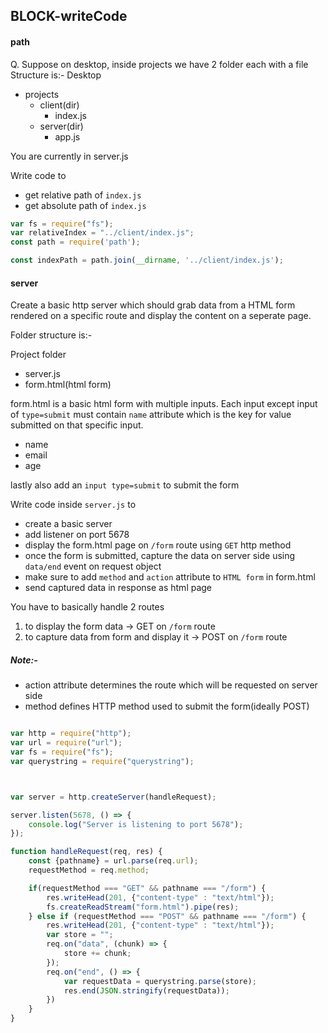 ## BLOCK-writeCode

#### path
Q. Suppose on desktop, inside projects we have 2 folder each with a file
Structure is:-
Desktop
  - projects
    - client(dir)
      - index.js
    - server(dir)
      - app.js

You are currently in server.js

Write code to
  - get relative path of `index.js` 
  - get absolute path of `index.js`

```js
var fs = require("fs");
var relativeIndex = "../client/index.js";
const path = require('path');

const indexPath = path.join(__dirname, '../client/index.js');
```

#### server
Create a basic http server which should grab data from a HTML form rendered on a specific route and display the content on a seperate page.

Folder structure is:-

Project folder
  - server.js
  - form.html(html form)

form.html is a basic html form with multiple inputs. Each input except input of `type=submit` must contain `name` attribute which is the key for value submitted on that specific input.
- name
- email
- age

lastly also add an `input type=submit` to submit the form

Write code inside `server.js` to
- create a basic server
- add listener on port 5678
- display the form.html page on `/form` route using `GET` http method
- once the form is submitted, capture the data on server side using `data/end` event on request object
- make sure to add `method` and `action` attribute to `HTML form` in form.html
- send captured data in response as html page 

You have to basically handle 2 routes
1. to display the form data -> GET on `/form` route
2. to capture data from form and display it -> POST on `/form` route

##### Note:-
- action attribute determines the route which will be requested on server side
- method defines HTTP method used to submit the form(ideally POST)

```js

var http = require("http");
var url = require("url");
var fs = require("fs");
var querystring = require("querystring");



var server = http.createServer(handleRequest);

server.listen(5678, () => {
    console.log("Server is listening to port 5678");
});

function handleRequest(req, res) {
    const {pathname} = url.parse(req.url);
    requestMethod = req.method;

    if(requestMethod === "GET" && pathname === "/form") {
        res.writeHead(201, {"content-type" : "text/html"});
        fs.createReadStream("form.html").pipe(res);
    } else if (requestMethod === "POST" && pathname === "/form") {
        res.writeHead(201, {"content-type" : "text/html"});
        var store = "";
        req.on("data", (chunk) => {
            store += chunk;
        });
        req.on("end", () => {
            var requestData = querystring.parse(store);
            res.end(JSON.stringify(requestData));
        })
    }
}
```